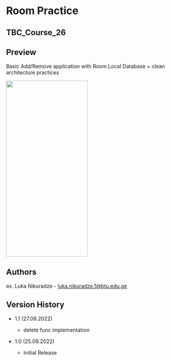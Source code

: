 # Room Practice
## TBC_Course_26

## Preview

Basic Add/Remove application with Room Local Database + clean architecture practices

<img src="https://user-images.githubusercontent.com/95241918/192144783-43b46dfb-dbd5-4dfe-bf23-e5196979deed.png" width="223" height="480"/>



## Authors

ex. Luka Nikuradze - luka.nikuradze.1@btu.edu.ge


## Version History

* 1.1 (27.09.2022)
    * delete func implementation

* 1.0 (25.09.2022)
    * Initial Release


